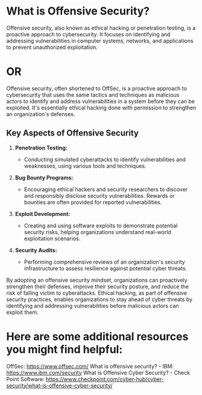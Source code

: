 # What is Offensive Security?
Offensive security, also known as ethical hacking or penetration testing, is a proactive approach to cybersecurity. It focuses on identifying and addressing vulnerabilities in computer systems, networks, and applications to prevent unauthorized exploitation.
# OR
Offensive security, often shortened to OffSec, is a proactive approach to cybersecurity that uses the same tactics and techniques as malicious actors to identify and address vulnerabilities in a system before they can be exploited. It's essentially ethical hacking done with permission to strengthen an organization's defenses.

## Key Aspects of Offensive Security

1. **Penetration Testing:**
   - Conducting simulated cyberattacks to identify vulnerabilities and weaknesses, using various tools and techniques.

2. **Bug Bounty Programs:**
   - Encouraging ethical hackers and security researchers to discover and responsibly disclose security vulnerabilities. Rewards or bounties are often provided for reported vulnerabilities.

3. **Exploit Development:**
   - Creating and using software exploits to demonstrate potential security risks, helping organizations understand real-world exploitation scenarios.

4. **Security Audits:**
   - Performing comprehensive reviews of an organization's security infrastructure to assess resilience against potential cyber threats.

By adopting an offensive security mindset, organizations can proactively strengthen their defenses, improve their security posture, and reduce the risk of falling victim to cyberattacks. Ethical hacking, as part of offensive security practices, enables organizations to stay ahead of cyber threats by identifying and addressing vulnerabilities before malicious actors can exploit them.

# Here are some additional resources you might find helpful:

OffSec: https://www.offsec.com/
What is offensive security? - IBM: https://www.ibm.com/security
What is Offensive Cyber Security? - Check Point Software: https://www.checkpoint.com/cyber-hub/cyber-security/what-is-offensive-cyber-security/
